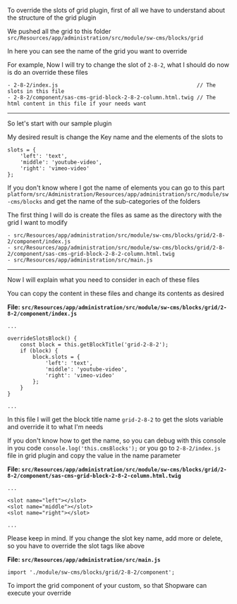 To override the slots of grid plugin, first of all we have to understand about the structure of the grid plugin

We pushed all the grid to this folder `src/Resources/app/administration/src/module/sw-cms/blocks/grid`

In here you can see the name of the grid you want to override

For example, Now I will try to change the slot of `2-8-2`, what I should do now is do an override these files

```
- 2-8-2/index.js                                            // The slots in this file
- 2-8-2/component/sas-cms-grid-block-2-8-2-column.html.twig // The html content in this file if your needs want
```

---------------

So let's start with our sample plugin

My desired result is change the Key name and the elements of the slots to
```
slots = {
    'left': 'text',
    'middle': 'youtube-video',
    'right': 'vimeo-video'
};
```
If you don't know where I got the name of elements you can go to this part `platform/src/Administration/Resources/app/administration/src/module/sw-cms/blocks`
and get the name of the sub-categories of the folders

The first thing I will do is create the files as same as the directory with the grid I want to modify

```
- src/Resources/app/administration/src/module/sw-cms/blocks/grid/2-8-2/component/index.js
- src/Resources/app/administration/src/module/sw-cms/blocks/grid/2-8-2/component/sas-cms-grid-block-2-8-2-column.html.twig
- src/Resources/app/administration/src/main.js
```

---------------

Now I will explain what you need to consider in each of these files

You can copy the content in these files and change its contents as desired

**File: `src/Resources/app/administration/src/module/sw-cms/blocks/grid/2-8-2/component/index.js`**
```
...

overrideSlotsBlock() {
    const block = this.getBlockTitle('grid-2-8-2');
    if (block) {
        block.slots = {
            'left': 'text',
            'middle': 'youtube-video',
            'right': 'vimeo-video'
        };
    }
}

...
```

In this file I will get the block title name `grid-2-8-2` to get the slots variable and override it to what I'm needs

If you don't know how to get the name, so you can debug with this console in you code `console.log('this.cmsBlocks');` or you go to `2-8-2/index.js` file in grid plugin and copy the value in the name parameter


**File: `src/Resources/app/administration/src/module/sw-cms/blocks/grid/2-8-2/component/sas-cms-grid-block-2-8-2-column.html.twig`**

```
...

<slot name="left"></slot>
<slot name="middle"></slot>
<slot name="right"></slot>

...
```

Please keep in mind. If you change the slot key name, add more or delete, so you have to override the slot tags like above

**File: `src/Resources/app/administration/src/main.js`**

```
import './module/sw-cms/blocks/grid/2-8-2/component';
```

To import the grid component of your custom, so that Shopware can execute your override

